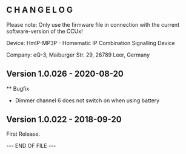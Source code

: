 ﻿C H A N G E L O G
-----------------

Please note: Only use the firmware file in connection with the current software-version of the CCUx!

Device:   HmIP-MP3P - Homematic IP Combination Signalling Device

Company:  eQ-3, Maiburger Str. 29, 26789 Leer, Germany


Version 1.0.026 - 2020-08-20
--------------------------------------------------------------

** Bugfix
   * Dimmer channel 6 does not switch on when using battery


Version 1.0.022 - 2018-09-20
--------------------------------------------------------------

First Release.


--- END OF FILE ---

